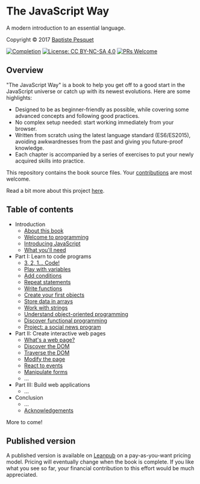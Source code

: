 # The JavaScript Way

A modern introduction to an essential language.

Copyright © 2017 [Baptiste Pesquet](http://bpesquet.com)

[![Completion](https://img.shields.io/badge/Completion-55%25-red.svg)](https://leanpub.com/thejsway)
[![License: CC BY-NC-SA 4.0](https://img.shields.io/badge/License-CC%20BY--NC--SA%204.0-blue.svg)](LICENSE)
[![PRs Welcome](https://img.shields.io/badge/PRs-welcome-brightgreen.svg)](CONTRIBUTING.md)

## Overview

"The JavaScript Way" is a book to help you get off to a good start in the JavaScript universe or catch up with its newest evolutions. Here are some highlights:

* Designed to be as beginner-friendly as possible, while covering some advanced concepts and following good practices.
* No complex setup needed: start working immediately from your browser.
* Written from scratch using the latest language standard (ES6/ES2015), avoiding awkwardnesses from the past and giving you future-proof knowledge.
* Each chapter is accompanied by a series of exercises to put your newly acquired skills into practice.

This repository contains the book source files. Your [contributions](CONTRIBUTING.md) are most welcome.

Read a bit more about this project [here](https://medium.com/@bpesquet/walk-this-javascript-way-e9c45ab5b696#.fmmywlb2e).

## Table of contents

* Introduction
  * [About this book](manuscript/intro01.md)
  * [Welcome to programming](manuscript/intro02.md)
  * [Introducing JavaScript](manuscript/intro03.md)
  * [What you'll need](manuscript/intro04.md)
* Part I: Learn to code programs
  * [3, 2, 1... Code!](manuscript/chapter01.md)
  * [Play with variables](manuscript/chapter02.md)
  * [Add conditions](manuscript/chapter03.md)
  * [Repeat statements](manuscript/chapter04.md)
  * [Write functions](manuscript/chapter05.md)
  * [Create your first objects](manuscript/chapter06.md)
  * [Store data in arrays](manuscript/chapter07.md)
  * [Work with strings](manuscript/chapter08.md)
  * [Understand object-oriented programming](manuscript/chapter09.md)
  * [Discover functional programming](manuscript/chapter10.md)
  * [Project: a social news program](manuscript/chapter11.md)
* Part II: Create interactive web pages
  * [What's a web page?](manuscript/chapter12.md)
  * [Discover the DOM](manuscript/chapter13.md)
  * [Traverse the DOM](manuscript/chapter14.md)
  * [Modify the page](manuscript/chapter15.md)
  * [React to events](manuscript/chapter16.md)
  * [Manipulate forms](manuscript/chapter17.md)
  * ...
* Part III: Build web applications
  * ...
* Conclusion
  * ...
  * [Acknowledgements](manuscript/concl02.md)

More to come!

## Published version

A published version is available on [Leanpub](https://leanpub.com/thejsway) on a pay-as-you-want pricing model. Pricing will eventually change when the book is complete. If you like what you see so far, your financial contribution to this effort would be much appreciated.
